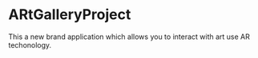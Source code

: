 # ARtGalleryProject

This a new brand application which allows you to interact with art use AR techonology.
